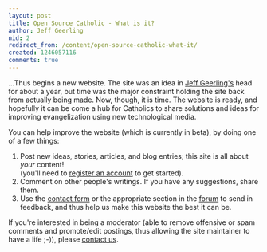 ```yaml
---
layout: post
title: Open Source Catholic - What is it?
author: Jeff Geerling
nid: 2
redirect_from: /content/open-source-catholic-what-it/
created: 1246057116
comments: true
---
```

<p>...Thus begins a new website. The site was an idea in <a href="http://www.lifeisaprayer.com/">Jeff Geerling's</a> head for about a year, but time was the major constraint holding the site back from actually being made. Now, though, it is time. The website is ready, and hopefully it can be come a hub for Catholics to share solutions and ideas for improving evangelization using new technological media.</p>
<p>You can help improve the website (which is currently in beta), by doing one of a few things:</p>
<ol>
    <li>Post new ideas, stories, articles, and blog entries; this site is all about <em>your</em> content!<br />
    (you'll need to <a href="/user/register">register an account</a>&nbsp;to get started).</li>
    <li>Comment on other people's writings. If you have any suggestions, share them.</li>
    <li>Use the <a href="/contact">contact form</a>&nbsp;or the appropriate section in the <a href="/forum">forum</a> to send in feedback, and thus help us make this website the best it can be.</li>
</ol>
<p>If you're interested in being a moderator (able to remove offensive or spam comments and promote/edit postings, thus allowing the site maintainer to have a life ;-)), please <a href="/contact">contact us</a>.</p>

